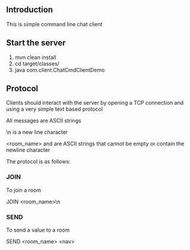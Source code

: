 ## Introduction

This is simple command line chat client

## Start the server 

1) mvn clean install
2) cd target/classes/
3) java com.client.ChatCmdClientDemo


## Protocol

Clients should interact with the server by opening a TCP connection and using a very simple text based protocol

All messages are ASCII strings

\n is a new line character

<room_name> and <message> are ASCII strings that cannot be empty or contain the newline character

The protocol is as follows:

### JOIN

To join a room

JOIN <room_name>\n

### SEND

To send a value to a room

SEND <room_name> <message>\<nav></nav>
